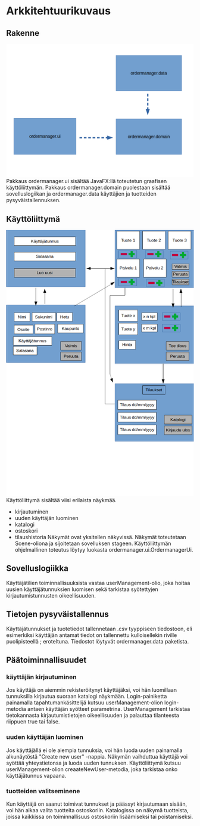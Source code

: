 # **Arkkitehtuurikuvaus** #
## **Rakenne** ## 
![Rakenne](./kuvat/rakenne.png) 
Pakkaus ordermanager.ui sisältää JavaFX:llä toteutetun graafisen käyttöliittymän. Pakkaus ordermanager.domain puolestaan sisältää sovelluslogiikan ja ordermanager.data käyttäjien ja tuotteiden pysyväistallennuksen. 

## **Käyttöliittymä** ##
![käyttöliittymä](./kuvat/ui-luonnos.png)
Käyttöliittymä sisältää viisi erilaista näykmää.
* kirjautuminen
* uuden käyttäjän luominen
* katalogi
* ostoskori
* tilaushistoria 
Näkymät ovat yksitellen näkyvissä. Näkymät toteutetaan Scene-oliona ja sijoitetaan sovelluksen stageen. Käyttöliittymän ohjelmallinen toteutus löytyy luokasta ordermanager.ui.OrdermanagerUi. 

## **Sovelluslogiikka** ## 
Käyttäjätilien toiminnallisuuksista vastaa userManagement-olio, joka hoitaa uusien käyttäjätunnuksien luomisen sekä tarkistaa syötettyjen kirjautumistunnusten oikeellisuuden. 

## **Tietojen pysyväistallennus** ## 
Käyttäjätunnukset ja tuotetiedot tallennetaan .csv tyyppiseen tiedostoon, eli esimerkiksi käyttäjän antamat tiedot on tallennettu kulloisellekin riville puolipisteellä ; eroteltuna. Tiedostot löytyvät ordermanager.data paketista.

## **Päätoiminnallisuudet** ##
### **käyttäjän kirjautuminen** ### 
Jos käyttäjä on aiemmin rekisteröitynyt käyttäjäksi, voi hän luomillaan tunnuksilla kirjautua suoraan katalogi näykmään.
Login-painiketta painamalla tapahtumankäsittelijä kutsuu userManagement-olion login-metodia antaen käyttäjän syötteet parametrina. UserManagement tarkistaa tietokannasta kirjautumistietojen oikeellisuuden ja palauttaa tilanteesta riippuen true tai false.
### **uuden käyttäjän luominen** ### 
Jos käyttäjällä ei ole aiempia tunnuksia, voi hän luoda uuden painamalla alkunäytöstä "Create new user" -nappia. Näkymän vaihduttua käyttäjä voi syöttää yhteystietonsa ja luoda uuden tunnuksen. Käyttöliittymä kutsuu userManagement-olion creaateNewUser-metodia, joka tarkistaa onko käyttäjätunnus vapaana. 
### **tuotteiden valitseminene** ###
Kun käyttäjä on saanut toimivat tunnukset ja päässyt kirjautumaan sisään, voi hän alkaa valita tuotteita ostoskoriin. Katalogissa on näkymä tuotteista, joissa kaikkissa on toiminnallisuus ostoskoriin lisäämiseksi tai poistamiseksi.
